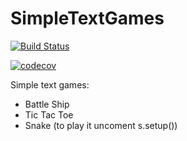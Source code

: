 # SimpleTextGames
[![Build Status](https://travis-ci.org/majkel84/SimpleTextGames.svg?branch=master)](https://travis-ci.org/majkel84/SimpleTextGames)

[![codecov](https://codecov.io/gh/majkel84/impleTextGames/branch/master/graph/badge.svg)](https://codecov.io/gh/majkel84/SimpleTextGames)

Simple text games:
* Battle Ship
* Tic Tac Toe
* Snake (to play it uncoment s.setup())
